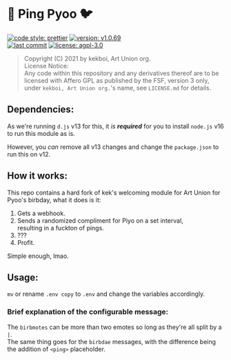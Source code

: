 # 🏓 Ping Pyoo 🐦  

[![code style: prettier](https://img.shields.io/badge/code_style-prettier-ff69b4.svg?style=for-the-badge&logo=prettier)](https://github.com/prettier/prettier)
[![version: v1.0.69](https://img.shields.io/github/package-json/v/spuuntries/pingpyoo?color=green&logo=semver&logoColor=green&style=for-the-badge)](https://github.com/spuuntries/pingpyoo)  
[![last commit](https://img.shields.io/github/last-commit/spuuntries/pingpyoo?color=yellow&style=flat-square)](https://github.com/spuuntries/pingpyoo)
[![license: agpl-3.0](https://img.shields.io/github/license/spuuntries/pingpyoo?color=red&logo=gpl&style=flat-square)](https://github.com/spuuntries/pingpyoo)  

> Copyright (C) 2021 by kekboi, Art Union org.  
> License Notice:  
> Any code within this repository and any derivatives thereof are to be licensed with Affero GPL as published by the FSF, version 3 only,  
> under `kekboi, Art Union org.`'s name, see `LICENSE.md` for details.  


## Dependencies:
As we're running `d.js` v13 for this, it *is* ***required*** for you to install `node.js` v16 to run this module as is.  

However, you *can* remove all v13 changes and change the `package.json` to run this on v12.


## How it works:
This repo contains a hard fork of kek's welcoming module for Art Union for Pyoo's birbday, what it does is it:  
1. Gets a webhook.
2. Sends a randomized compliment for Piyo on a set interval,   
resulting in a fuckton of pings.  
3. ???
4. Profit.

Simple enough, lmao.


## Usage:
`mv` or rename `.env copy` to `.env` and change the variables accordingly.   

### Brief explanation of the configurable message:  
The `birbmotes` can be more than two emotes so long as they're all split by a `|`.  
The same thing goes for the `birbdae` messages, with the difference being the addition of `<ping>` placeholder.
